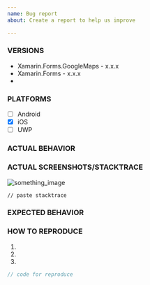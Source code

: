 ```yaml
---
name: Bug report
about: Create a report to help us improve

---
```


### VERSIONS

* Xamarin.Forms.GoogleMaps - x.x.x
* Xamarin.Forms - x.x.x
* 

### PLATFORMS

- [ ] Android
- [x] iOS
- [ ] UWP

### ACTUAL BEHAVIOR

<!-- write about of your problem. -->

### ACTUAL SCREENSHOTS/STACKTRACE

<!-- Let me show your actual  screenshots or stacktrace. If you want to capture simulator screen to animation GIF, I recomend to [LICEcap](http://www.cockos.com/licecap/). -->

![something_image](your_image.png) 

```
// paste stacktrace
```

### EXPECTED BEHAVIOR

<!-- write about behavior what you expected -->

### HOW TO REPRODUCE

<!-- Let me show how to reproduce with steps or codes) -->

1. 
2. 
3. 

```csharp
// code for reproduce
```
